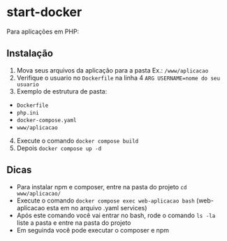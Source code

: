 # start-docker
Para aplicações em PHP:

## Instalação
1. Mova seus arquivos da aplicação para a pasta Ex.: `/www/aplicacao`
2. Verifique o usuario no `Dockerfile` na linha 4 `ARG USERNAME=nome do seu usuario`
3. Exemplo de estrutura de pasta:
  - `Dockerfile`
  - `php.ini`
  - `docker-compose.yaml`
  - `www/aplicacao`
4. Execute o comando `docker compose build`
5. Depois `docker compose up -d`

## Dicas
- Para instalar npm e composer, entre na pasta do projeto `cd www/aplicacao/`
- Execute o comando `docker compose exec web-aplicacao bash` (web-aplicacao esta em no arquivo .yaml services)
- Após este comando você vai entrar no bash, rode o comando `ls -la` liste a pasta e entre na pasta do projeto
- Em seguinda você pode executar o composer e npm
